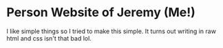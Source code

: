 # Person Website of Jeremy (Me!)

I like simple things so I tried to make this simple. It turns out writing in raw html and css isn't that bad lol.
